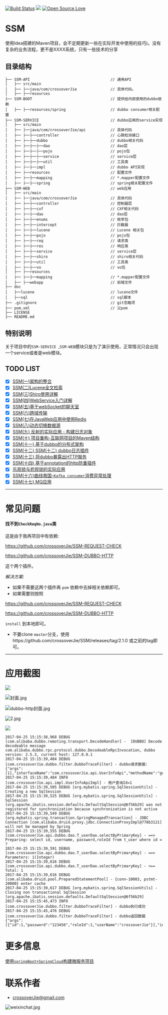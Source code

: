 
[![Build Status](https://travis-ci.org/crossoverJie/SSM.svg?branch=master)](https://travis-ci.org/crossoverJie/SSM)
[![](https://badge.juejin.im/entry/5856c00061ff4b0063be6be0/likes.svg?style=flat-square)](https://juejin.im/post/585677f561ff4b00685aff42)
[![Open Source Love](https://badges.frapsoft.com/os/v1/open-source.svg?v=103)](https://github.com/ellerbrock/open-source-badge/)


# SSM

使用Idea搭建的Maven项目，会不定期更新一些在实际开发中使用的技巧)。没有复杂的业务流程，更不是XXXX系统，只有一些技术的分享

## 目录结构

```shell
├── SSM-API                                    // 通用API  
│   ├── src/main
│   ├── ├──java/com/crossoverJie               // 具体代码。  
│   ├── ├──resources
├── SSM-BOOT                                   // 提供给内部使用的dubbo依赖
│   ├── ├──resources/spring                    // dubbo consumer相关配置
├── SSM-SERVICE                                // dubbo应用的service实现
│   ├── src/main
│   ├── ├──java/com/crossoverJie/api           // 具体代码
│   ├── ├──├──controller                       // 心跳检测接口
│   ├── ├──├──dubbo                            // dubbo相关代码
│   ├── ├──├──├──dao                           // dao层
│   ├── ├──├──├──pojo                          // pojo包
│   ├── ├──├──├──service                       // service层
│   ├── ├──├──├──util                          // 工具类
│   ├── ├──├──impl                             // dubbo API实现
│   ├── ├──resources                           // 配置文件
│   ├── ├──├──mapping                          // *.mapper配置文件
│   ├── ├──├──spring                           // spring相关配置文件
├── SSM-WEB                                    // web应用
│   ├── src/main
│   ├── ├──java/com/crossoverJie               // 具体代码
│   ├── ├──├──controller                       // 控制器层
│   ├── ├──├──cxf                              // CXF相关代码
│   ├── ├──├──dao                              // dao层
│   ├── ├──├──enums                            // 枚举包
│   ├── ├──├──intercept                        // 拦截器
│   ├── ├──├──lucene                           // Lucene 相关包
│   ├── ├──├──pojo                             // pojo包
│   ├── ├──├──req                              // 请求类
│   ├── ├──├──res                              // 响应类
│   ├── ├──├──service                          // service层
│   ├── ├──├──shiro                            // shiro相关代码
│   ├── ├──├──util                             // 工具类
│   ├── ├──├──vo                               // vo包
│   ├── ├──resources
│   ├── ├──├──mapping                          // *.mapper配置文件
│   ├── ├──webapp                              // 前端文件
├── doc
│   ├──lucene                                  // lucene文件
│   ├──sql                                     // sql脚本
├── .gitignore                                 // git忽略项
├── pom.xml                                    // 父pom
├── LICENSE               
├── README.md               

```

## 特别说明

关于项目中的`SSM-SERVICE `,`SSM-WEB`模块只是为了演示使用，正常情况只会出现一个service或者是web模块。

## TODO LIST

* [x] [SSM(一)架构的整合](http://crossoverjie.top/2016/06/28/SSM1)
* [x] [SSM(二)Lucene全文检索](http://crossoverjie.top/2016/07/06/SSM2)
* [x] [SSM(三)Shiro使用详解](http://crossoverjie.top/2016/07/15/SSM3/)
* [x] [SSM(四)WebService入门详解](http://crossoverjie.top/2016/08/02/SSM4/)
* [x] [SSM(五)基于webSocket的聊天室](http://crossoverjie.top/2016/09/04/SSM5/)
* [x] [SSM(六)跨域传输](http://crossoverjie.top/2016/10/18/SSM6/)
* [x] [SSM(七)在JavaWeb应用中使用Redis](http://crossoverjie.top/2016/12/18/SSM7/)
* [x] [SSM(八)动态切换数据源](http://crossoverjie.top/2017/01/05/SSM8/)
* [x] [SSM(九) 反射的实际应用 - 构建日志对象](http://crossoverjie.top/2017/01/19/SSM9/)
* [x] [SSM(十) 项目重构-互联网项目的Maven结构](http://crossoverjie.top/2017/03/04/SSM10/)
* [x] [SSM(十一) 基于dubbo的分布式架构](http://crossoverjie.top/2017/04/07/SSM11/)
* [x] [SSM(十二) SSM(十二) dubbo日志插件](http://crossoverjie.top/2017/04/25/SSM12/)
* [x] [SSM(十三) 将dubbo暴露出HTTP服务](http://crossoverjie.top/2017/05/02/SSM13/)
* [x] [SSM(十四) 基于annotation的http防重插件](https://crossoverjie.top/2017/05/24/SSM14/)
* [x] [乐观锁与悲观锁的实际应用](https://crossoverjie.top/2017/07/09/SSM15/)
* [x] [SSM(十六)曲线救国-`Kafka consumer`消费异常处理](https://crossoverjie.top/2017/09/05/SSM16/)
* [x] [SSM(十七) MQ应用](https://crossoverjie.top/2017/10/20/SSM17/)

--- 

# 常见问题

#### 找不到`CheckReqNo.java`类

这是由于我再项目中有依赖: 

https://github.com/crossoverJie/SSM-REQUEST-CHECK 

https://github.com/crossoverJie/SSM-DUBBO-HTTP 

这个两个插件。

*解决方案:*

- 如果不需要这两个插件再 `pom` 依赖中去掉相关依赖即可。
- 如果需要则按照 

https://github.com/crossoverJie/SSM-REQUEST-CHECK 

https://github.com/crossoverJie/SSM-DUBBO-HTTP 

`install` 到本地即可。
- 不要clone `master`分支，使用https://github.com/crossoverJie/SSM/releases/tag/2.1.0 或之前的tag即可。


---

# 应用截图

![](https://ws4.sinaimg.cn/large/006tNc79ly1fj8jl8t42oj30bo072q3g.jpg)

![封面.jpg](https://ooo.0o0.ooo/2017/05/24/59253bc0291c1.jpg)

![dubbo-http封面.jpg](https://user-gold-cdn.xitu.io/2017/5/3/fa1a532f5289bb58f887a8561ec236ed.jpg)

![2.jpg](https://ooo.0o0.ooo/2017/04/07/58e66e4917dd1.jpg)

![](http://i.imgur.com/nRcHFQg.png)


```properties
2017-04-25 15:15:38,968 DEBUG [com.alibaba.dubbo.remoting.transport.DecodeHandler] -  [DUBBO] Decode decodeable message com.alibaba.dubbo.rpc.protocol.dubbo.DecodeableRpcInvocation, dubbo version: 2.5.3, current host: 127.0.0.1
2017-04-25 15:15:39,484 DEBUG [com.crossoverJie.dubbo.filter.DubboTraceFilter] - dubbo请求数据:{"args":[1],"interfaceName":"com.crossoverJie.api.UserInfoApi","methodName":"getUserInfo"}
2017-04-25 15:15:39,484 INFO [com.crossoverJie.api.impl.UserInfoApiImpl] - 用户查询Id=1
2017-04-25 15:15:39,505 DEBUG [org.mybatis.spring.SqlSessionUtils] - Creating a new SqlSession
2017-04-25 15:15:39,525 DEBUG [org.mybatis.spring.SqlSessionUtils] - SqlSession [org.apache.ibatis.session.defaults.DefaultSqlSession@6f56b29] was not registered for synchronization because synchronization is not active
2017-04-25 15:15:39,549 DEBUG [org.mybatis.spring.transaction.SpringManagedTransaction] - JDBC Connection [com.alibaba.druid.proxy.jdbc.ConnectionProxyImpl@778b3121] will not be managed by Spring
2017-04-25 15:15:39,555 DEBUG [com.crossoverJie.api.dubbo.dao.T_userDao.selectByPrimaryKey] - ==>  Preparing: select id, username, password,roleId from t_user where id = ? 
2017-04-25 15:15:39,591 DEBUG [com.crossoverJie.api.dubbo.dao.T_userDao.selectByPrimaryKey] - ==> Parameters: 1(Integer)
2017-04-25 15:15:39,616 DEBUG [com.crossoverJie.api.dubbo.dao.T_userDao.selectByPrimaryKey] - <==      Total: 1
2017-04-25 15:15:39,616 DEBUG [com.alibaba.druid.pool.PreparedStatementPool] - {conn-10003, pstmt-20000} enter cache
2017-04-25 15:15:39,617 DEBUG [org.mybatis.spring.SqlSessionUtils] - Closing non transactional SqlSession [org.apache.ibatis.session.defaults.DefaultSqlSession@6f56b29]
2017-04-25 15:15:45,473 INFO [com.crossoverJie.dubbo.filter.DubboTraceFilter] - dubbo执行成功
2017-04-25 15:15:45,476 DEBUG [com.crossoverJie.dubbo.filter.DubboTraceFilter] - dubbo返回数据{"args":[{"id":1,"password":"123456","roleId":1,"userName":"crossoverJie"}],"interfaceName":"com.crossoverJie.api.UserInfoApi","methodName":"getUserInfo"}
```



# 更多信息

[使用`springBoot+SpringCloud`构建微服务项目](https://github.com/crossoverJie/springboot-cloud)

# 联系作者
- [crossoverJie@gmail.com](mailto:crossoverJie@gmail.com)

![weixinchat.jpg](https://crossoverjie.top/uploads/weixinchat.jpg)


